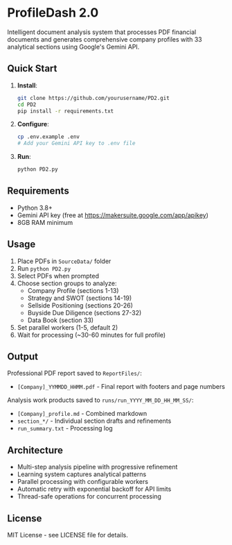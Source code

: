 # ProfileDash 2.0

Intelligent document analysis system that processes PDF financial documents and generates comprehensive company profiles with 33 analytical sections using Google's Gemini API.

## Quick Start

1. **Install**:
   ```bash
   git clone https://github.com/yourusername/PD2.git
   cd PD2
   pip install -r requirements.txt
   ```

2. **Configure**:
   ```bash
   cp .env.example .env
   # Add your Gemini API key to .env file
   ```

3. **Run**:
   ```bash
   python PD2.py
   ```

## Requirements

- Python 3.8+
- Gemini API key (free at https://makersuite.google.com/app/apikey)
- 8GB RAM minimum

## Usage

1. Place PDFs in `SourceData/` folder
2. Run `python PD2.py`
3. Select PDFs when prompted
4. Choose section groups to analyze:
   - Company Profile (sections 1-13)
   - Strategy and SWOT (sections 14-19)
   - Sellside Positioning (sections 20-26)
   - Buyside Due Diligence (sections 27-32)
   - Data Book (section 33)
5. Set parallel workers (1-5, default 2)
6. Wait for processing (~30-60 minutes for full profile)

## Output

Professional PDF report saved to `ReportFiles/`:
- `[Company]_YYMMDD_HHMM.pdf` - Final report with footers and page numbers

Analysis work products saved to `runs/run_YYYY_MM_DD_HH_MM_SS/`:
- `[Company]_profile.md` - Combined markdown
- `section_*/` - Individual section drafts and refinements
- `run_summary.txt` - Processing log

## Architecture

- Multi-step analysis pipeline with progressive refinement
- Learning system captures analytical patterns
- Parallel processing with configurable workers
- Automatic retry with exponential backoff for API limits
- Thread-safe operations for concurrent processing

## License

MIT License - see LICENSE file for details.